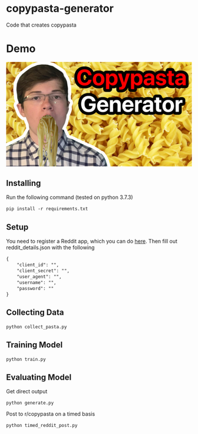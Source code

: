 # copypasta-generator
 Code that creates copypasta

# Demo

[![](thumbnail.png?raw=true)](https://youtu.be/rvufIaEFKoQ)

## Installing 

Run the following command (tested on python 3.7.3)
```
pip install -r requirements.txt
```

## Setup

You need to register a Reddit app, which you can do [here](https://www.reddit.com/prefs/apps/). Then fill out reddit_details.json with the following
```
{
    "client_id": "",
    "client_secret": "",
    "user_agent": "",
    "username": "",
    "password": ""
}
```

## Collecting Data 

```
python collect_pasta.py
```

## Training Model
```
python train.py
```

## Evaluating Model

Get direct output
```
python generate.py
```

Post to r/copypasta on a timed basis
```
python timed_reddit_post.py
```
